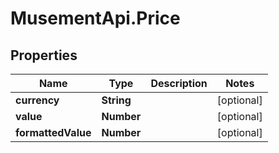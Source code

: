 # MusementApi.Price

## Properties
Name | Type | Description | Notes
------------ | ------------- | ------------- | -------------
**currency** | **String** |  | [optional] 
**value** | **Number** |  | [optional] 
**formattedValue** | **Number** |  | [optional] 


